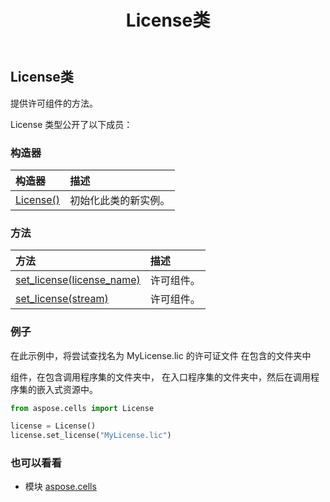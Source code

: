 ﻿---
title: License类
second_title: Aspose.Cells for Python via .NET API 参考文献
description:
type: docs
weight: 980
url: /zh/python-net/aspose.cells/license/
is_root: false
---
## License类
提供许可组件的方法。



License 类型公开了以下成员：

### 构造器
|构造器|描述|
| :- | :- |
| [License()](/cells/zh/python-net/aspose.cells/license/__init__/#) |初始化此类的新实例。|


### 方法
|方法|描述|
| :- | :- |
| [set_license(license_name)](/cells/zh/python-net/aspose.cells/license/set_license/#str) |许可组件。|
| [set_license(stream)](/cells/zh/python-net/aspose.cells/license/set_license/#io.RawIOBase) |许可组件。|



### 例子

在此示例中，将尝试查找名为 MyLicense.lic 的许可证文件
在包含的文件夹中


组件，在包含调用程序集的文件夹中，
在入口程序集的文件夹中，然后在调用程序集的嵌入式资源中。

```python
from aspose.cells import License

license = License()
license.set_license("MyLicense.lic")

```

### 也可以看看
* 模块 [aspose.cells](..)
